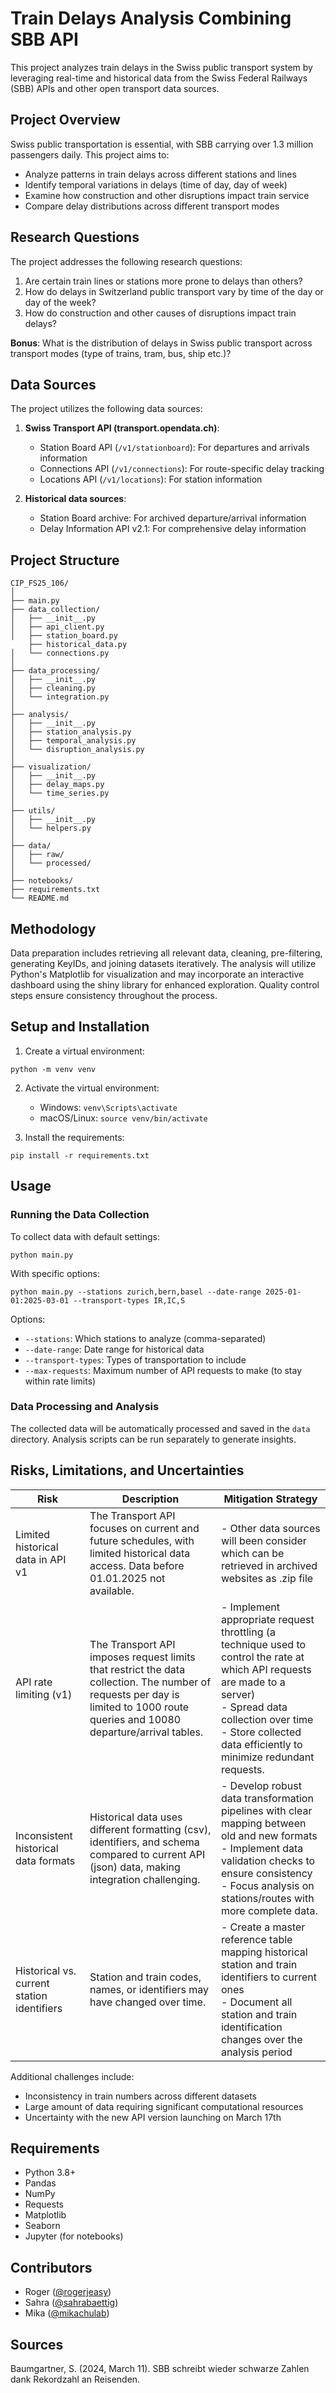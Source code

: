 # Train Delays Analysis Combining SBB API

This project analyzes train delays in the Swiss public transport system by leveraging real-time and historical data from the Swiss Federal Railways (SBB) APIs and other open transport data sources.

## Project Overview

Swiss public transportation is essential, with SBB carrying over 1.3 million passengers daily. This project aims to:
- Analyze patterns in train delays across different stations and lines
- Identify temporal variations in delays (time of day, day of week)
- Examine how construction and other disruptions impact train service
- Compare delay distributions across different transport modes

## Research Questions

The project addresses the following research questions:

1. Are certain train lines or stations more prone to delays than others?
2. How do delays in Switzerland public transport vary by time of the day or day of the week?
3. How do construction and other causes of disruptions impact train delays?

**Bonus**: What is the distribution of delays in Swiss public transport across transport modes (type of trains, tram, bus, ship etc.)?

## Data Sources

The project utilizes the following data sources:

1. **Swiss Transport API (transport.opendata.ch)**:
   - Station Board API (`/v1/stationboard`): For departures and arrivals information
   - Connections API (`/v1/connections`): For route-specific delay tracking
   - Locations API (`/v1/locations`): For station information

2. **Historical data sources**:
   - Station Board archive: For archived departure/arrival information
   - Delay Information API v2.1: For comprehensive delay information

## Project Structure

```
CIP_FS25_106/
│
├── main.py
├── data_collection/
│   ├── __init__.py
│   ├── api_client.py
│   ├── station_board.py
    ├── historical_data.py
│   └── connections.py
│
├── data_processing/
│   ├── __init__.py
│   ├── cleaning.py
│   └── integration.py
│
├── analysis/
│   ├── __init__.py
│   ├── station_analysis.py
│   ├── temporal_analysis.py
│   └── disruption_analysis.py
│
├── visualization/
│   ├── __init__.py
│   ├── delay_maps.py
│   └── time_series.py
│
├── utils/
│   ├── __init__.py
│   └── helpers.py
│
├── data/
│   ├── raw/
│   └── processed/
│
├── notebooks/
├── requirements.txt
└── README.md
```

## Methodology

Data preparation includes retrieving all relevant data, cleaning, pre-filtering, generating KeyIDs, and joining datasets iteratively. The analysis will utilize Python's Matplotlib for visualization and may incorporate an interactive dashboard using the shiny library for enhanced exploration. Quality control steps ensure consistency throughout the process.

## Setup and Installation

1. Create a virtual environment:
```
python -m venv venv
```

2. Activate the virtual environment:
   - Windows: `venv\Scripts\activate`
   - macOS/Linux: `source venv/bin/activate`

3. Install the requirements:
```
pip install -r requirements.txt
```

## Usage

### Running the Data Collection

To collect data with default settings:
```
python main.py
```

With specific options:
```
python main.py --stations zurich,bern,basel --date-range 2025-01-01:2025-03-01 --transport-types IR,IC,S
```

Options:
- `--stations`: Which stations to analyze (comma-separated)
- `--date-range`: Date range for historical data
- `--transport-types`: Types of transportation to include
- `--max-requests`: Maximum number of API requests to make (to stay within rate limits)

### Data Processing and Analysis

The collected data will be automatically processed and saved in the `data` directory. Analysis scripts can be run separately to generate insights.

## Risks, Limitations, and Uncertainties

| Risk | Description | Mitigation Strategy |
|------|-------------|---------------------|
| Limited historical data in API v1 | The Transport API focuses on current and future schedules, with limited historical data access. Data before 01.01.2025 not available. | - Other data sources will been consider which can be retrieved in archived websites as .zip file |
| API rate limiting (v1) | The Transport API imposes request limits that restrict the data collection. The number of requests per day is limited to 1000 route queries and 10080 departure/arrival tables. | - Implement appropriate request throttling (a technique used to control the rate at which API requests are made to a server)<br>- Spread data collection over time<br>- Store collected data efficiently to minimize redundant requests. |
| Inconsistent historical data formats | Historical data uses different formatting (csv), identifiers, and schema compared to current API (json) data, making integration challenging. | - Develop robust data transformation pipelines with clear mapping between old and new formats<br>- Implement data validation checks to ensure consistency<br>- Focus analysis on stations/routes with more complete data. |
| Historical vs. current station identifiers | Station and train codes, names, or identifiers may have changed over time. | - Create a master reference table mapping historical station and train identifiers to current ones<br>- Document all station and train identification changes over the analysis period |

Additional challenges include:
- Inconsistency in train numbers across different datasets
- Large amount of data requiring significant computational resources
- Uncertainty with the new API version launching on March 17th

## Requirements

- Python 3.8+
- Pandas
- NumPy
- Requests
- Matplotlib
- Seaborn
- Jupyter (for notebooks)

## Contributors

- Roger ([@rogerjeasy](https://github.com/rogerjeasy))
- Sahra ([@sahrabaettig](https://github.com/sahrabaettig))
- Mika ([@mikachulab](https://github.com/mikachulab))

## Sources

Baumgartner, S. (2024, March 11). SBB schreibt wieder schwarze Zahlen dank Rekordzahl an Reisenden.